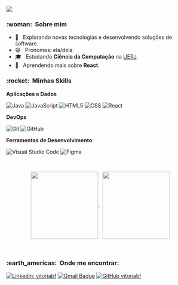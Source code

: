 <!--
**vitoriabf/vitoriabf** is a ✨ _special_ ✨ repository because its `README.md` (this file) appears on your GitHub profile.

Here are some ideas to get you started:

- 🔭 I’m currently working on ...
- 🌱 I’m currently learning ...
- 👯 I’m looking to collaborate on ...
- 🤔 I’m looking for help with ...
- 💬 Ask me about ...
- 📫 How to reach me: ...
- 😄 Pronouns: ...
- ⚡ Fun fact: ...
**Utilidades**

  ![Insomnia](https://img.shields.io/badge/-Insomnia-333333?style=flat&logo=insomnia)
  ![Postman](https://img.shields.io/badge/-Postman-333333?style=flat&logo=postman)

-->


![](https://komarev.com/ghpvc/?username=vitoriabf&color=006bed)

<h3> :woman: &nbsp;Sobre mim </h3>

- 🤔 &nbsp; Explorando novas tecnologias e desenvolvendo soluções de software.
- 😄 &nbsp; Pronomes: ela/dela
- 🎓 &nbsp; Estudando **Ciência da Computação** na <a href="https://www.uerj.br/">UERJ</a>.
- 🌱 &nbsp; Aprendendo mais sobre **React**.

<h3> :rocket: &nbsp;Minhas Skills </h3>

**Aplicações e Dados**

  ![Java](https://img.shields.io/badge/-Java-333333?style=flat&logo=Java&logoColor=007396)
  ![JavaScript](https://img.shields.io/badge/-JavaScript-333333?style=flat&logo=javascript)
  ![HTML5](https://img.shields.io/badge/-HTML5-333333?style=flat&logo=HTML5)
  ![CSS](https://img.shields.io/badge/-CSS-333333?style=flat&logo=CSS3&logoColor=1572B6)
  ![React](https://img.shields.io/badge/-React-333333?style=flat&logo=react)

**DevOps**

  ![Git](https://img.shields.io/badge/-Git-333333?style=flat&logo=git)
  ![GitHub](https://img.shields.io/badge/-GitHub-333333?style=flat&logo=github)

**Ferramentas de Desenvolvimento**

  ![Visual Studio Code](https://img.shields.io/badge/-Visual%20Studio%20Code-333333?style=flat&logo=visual-studio-code&logoColor=007ACC)
  ![Figma](https://img.shields.io/badge/-Figma-333333?style=flat&logo=figma&logoColor=007ACC)

<br/>

<p align="center">
  
  <a href="https://github.com/vitoriabf">
    <img align="center" height="180em" src="https://github-readme-stats.vercel.app/api?username=vitoriabf&theme=dracula&show_icons=true" />
  </a>
  &nbsp;
  <a href="https://github.com/vitoriabf">
      <img align="center" height="180em" src="https://github-readme-stats.vercel.app/api/top-langs/?username=vitoriabf&show_icons=true&include_all_commits=true&count_private=true&layout=compact&theme=dracula&show_icons=true"
      />
    </a>
  
</p>

<br/>

<h3> :earth_americas: &nbsp;Onde me encontrar: </h3> 

[![Linkedin: vitoriabf](https://img.shields.io/badge/-vitoriabf-blue?style=flat-square&logo=Linkedin&logoColor=white&link=https://www.linkedin.com/in/vitoriabf/)](https://www.linkedin.com/in/vitoriabf/)
[![Gmail Badge](https://img.shields.io/badge/-vitoriabfontoura@gmail.com-006bed?style=flat-square&logo=Gmail&logoColor=white&link=mailto:vitoriabfontoura@gmail.com)](mailto:vitoriabfontoura@gmail.com)
[![GitHub vitoriabf]( https://img.shields.io/github/followers/vitoriabf?label=follow&style=social)](https://github.com/vitoriabf)
